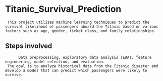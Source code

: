 # Titanic_Survival_Prediction
     This project utilizes machine learning techniques to predict the survival likelihood of passengers aboard the Titanic based on various factors such as age, gender, ticket class, and family relationships.
  ## Steps involved
          Data preprocessing, exploratory data analysis (EDA), feature engineering, model selection, and evaluation.
     The goal is to analyze historical data from the Titanic disaster and develop a model that can predict which passengers were likely to survive.
